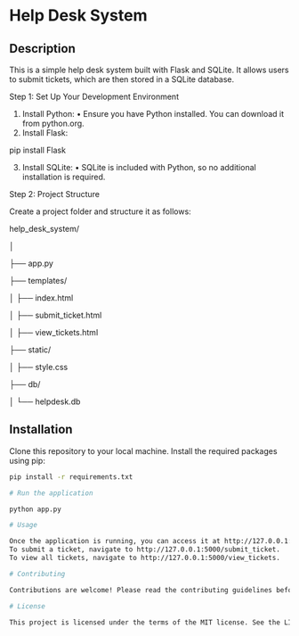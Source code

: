 # Help Desk System

## Description

This is a simple help desk system built with Flask and SQLite. It allows users to submit tickets, which are then stored in a SQLite database.

Step 1: Set Up Your Development Environment

1. Install Python:
•	 Ensure you have Python installed. You can download it from python.org.
2. Install Flask:

pip install Flask

3. Install SQLite:
•  SQLite is included with Python, so no additional installation is required.

Step 2: Project Structure

Create a project folder and structure it as follows:

help_desk_system/

│

├── app.py
 
├── templates/
 
│   ├── index.html

│   ├── submit_ticket.html

│   ├── view_tickets.html

 ├── static/
 
│   ├── style.css

 ├── db/
 
 
│   └── helpdesk.db

## Installation

Clone this repository to your local machine.
Install the required packages using pip:
```bash
pip install -r requirements.txt

# Run the application

python app.py

# Usage

Once the application is running, you can access it at http://127.0.0.1:5000 in your web browser.
To submit a ticket, navigate to http://127.0.0.1:5000/submit_ticket.
To view all tickets, navigate to http://127.0.0.1:5000/view_tickets.

# Contributing

Contributions are welcome! Please read the contributing guidelines before getting started.

# License

This project is licensed under the terms of the MIT license. See the LICENSE file for details.
